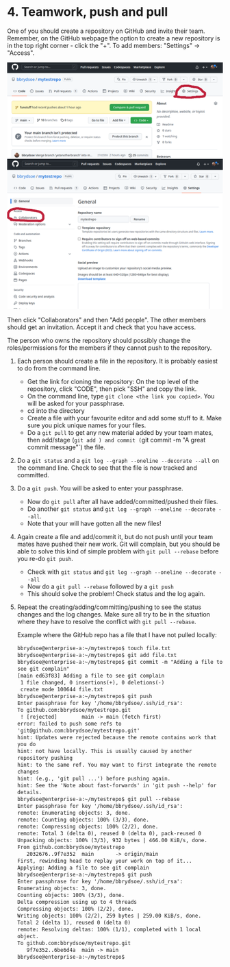 # 4. Teamwork, push and pull

One of you should create a repository on GitHub and invite their team. Remember, on the GitHub webpage the option to create a new repository is in the top right corner - click the "+". To add members: "Settings" -> "Access".

![](figures/git-settings.png )
![](figures/access.png )

Then click "Collaborators" and then "Add people". The other members should get an invitation. Accept it and check that you have access. 

The person who owns the repository should possibly change the roles/permissions for the members if they cannot push to the repository. 

1. Each person should create a file in the repository. It is probably easiest to do from the command line. 

	- Get the link for cloning the repository: On the top level of the repository, click "CODE", then pick "SSH" and copy the link. 
	- On the command line, type `git clone <the link you copied>`. You will be asked for your passphrase. 
	- cd into the directory
	- Create a file with your favourite editor and add some stuff to it. Make sure you pick unique names for your files. 
	- Do a `git pull` to get any new material added by your team mates, then add/stage (`git add `<file>`) and commit (`git commit -m "A great commit message"`) the file.

2. Do a `git status` and a `git log --graph --oneline --decorate --all` on the command line. Check to see that the file is now tracked and committed. 

3. Do a `git push`. You will be asked to enter your passphrase. 

	- Now do `git pull` after all have added/committed/pushed their files. 
	- Do another `git status` and `git log --graph --oneline --decorate --all`.  
	- Note that your will have gotten all the new files! 

4. Again create a file and add/commit it, but do not push until your team mates have pushed their new work. Git will complain, but you should be able to solve this kind of simple problem with `git pull --rebase` before you re-do `git push`. 

	- Check with `git status` and `git log --graph --oneline --decorate --all`
	- Now do a `git pull --rebase` followed by a `git push`
	- This should solve the problem! Check status and the log again. 

5. Repeat the creating/adding/committing/pushing to see the status changes and the log changes. Make sure all try to be in the situation where they have to resolve the conflict with `git pull --rebase`.

	Example where the GitHub repo has a file that I have not pulled locally: 

	```shell
	bbrydsoe@enterprise-a:~/mytestrepo$ touch file.txt
	bbrydsoe@enterprise-a:~/mytestrepo$ git add file.txt
	bbrydsoe@enterprise-a:~/mytestrepo$ git commit -m "Adding a file to see git complain"
	[main ed63f83] Adding a file to see git complain
	 1 file changed, 0 insertions(+), 0 deletions(-)
	 create mode 100644 file.txt
	bbrydsoe@enterprise-a:~/mytestrepo$ git push
	Enter passphrase for key '/home/bbrydsoe/.ssh/id_rsa': 
	To github.com:bbrydsoe/mytestrepo.git
	 ! [rejected]        main -> main (fetch first)
	error: failed to push some refs to 'git@github.com:bbrydsoe/mytestrepo.git'
	hint: Updates were rejected because the remote contains work that you do
	hint: not have locally. This is usually caused by another repository pushing
	hint: to the same ref. You may want to first integrate the remote changes
	hint: (e.g., 'git pull ...') before pushing again.	
	hint: See the 'Note about fast-forwards' in 'git push --help' for details.
	bbrydsoe@enterprise-a:~/mytestrepo$ git pull --rebase
	Enter passphrase for key '/home/bbrydsoe/.ssh/id_rsa': 
	remote: Enumerating objects: 3, done.
	remote: Counting objects: 100% (3/3), done.
	remote: Compressing objects: 100% (2/2), done.
	remote: Total 3 (delta 0), reused 0 (delta 0), pack-reused 0
	Unpacking objects: 100% (3/3), 932 bytes | 466.00 KiB/s, done.
	From github.com:bbrydsoe/mytestrepo
	   2032676..9f7e352  main       -> origin/main
	First, rewinding head to replay your work on top of it...
	Applying: Adding a file to see git complain
	bbrydsoe@enterprise-a:~/mytestrepo$ git push
	Enter passphrase for key '/home/bbrydsoe/.ssh/id_rsa': 
	Enumerating objects: 3, done.
	Counting objects: 100% (3/3), done.
	Delta compression using up to 4 threads
	Compressing objects: 100% (2/2), done.
	Writing objects: 100% (2/2), 259 bytes | 259.00 KiB/s, done.
	Total 2 (delta 1), reused 0 (delta 0)
	remote: Resolving deltas: 100% (1/1), completed with 1 local object.
	To github.com:bbrydsoe/mytestrepo.git
	   9f7e352..6be6d4a  main -> main
	bbrydsoe@enterprise-a:~/mytestrepo$
	```

